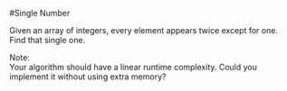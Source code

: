 #Single Number  

Given an array of integers, every element appears twice except for one. Find that single one.  

Note:  
Your algorithm should have a linear runtime complexity. Could you implement it without using extra memory?  
